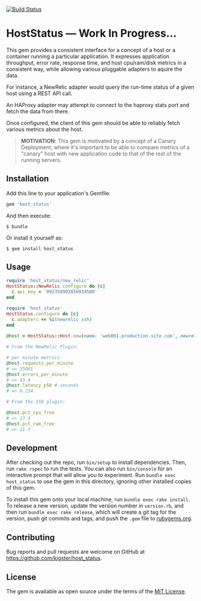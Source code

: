 [![Build Status](https://travis-ci.org/kigster/host_status.svg?branch=master)](https://travis-ci.org/kigster/host_status)

# HostStatus — Work In Progress...

This gem provides a consistent interface for a concept of a host or a container running a particular application. It expresses application throughput, error rate, response time, and host cpu/ram/disk metrics in a consistent way, while allowing various pluggable adapters to aquire the data.

For instance, a NewRelic adapter would query the run-time status of a given host using a REST API call. 

An HAProxy adapter may attempt to connect to the haproxy stats port and fetch the data from there.

Once configured, the client of this gem should be able to reliably fetch various metrics about the host. 

> **MOTIVATION**: This gem is motivated by a concept of a Canary Deployment, where it's important to be able to compare metrics of a "canary" host with new application code to that of the rest of the running servers.


## Installation

Add this line to your application's Gemfile:

```ruby
gem 'host_status'
```

And then execute:

    $ bundle

Or install it yourself as:

    $ gem install host_status

## Usage

```ruby
require 'host_status/new_relic'
HostStatus::NewRelic.configure do |c|
  c.api_key = '092358902850934580'
end

require 'host_status'
HostStatus.configure do |c|
  c.adapters << %i(newrelic ssh)
end
    
@host = HostStatus::Host.new(name: 'web001.production.site.com', newrelic: { host_id: 1235, app_id: 3234 })

# From the NewRelic Plugin:

# per minute metrics
@host.requests_per_minute 
# => 35001
@host.errors_per_minute
# => 43.4
@host.latency_p50 # seconds
# => 0.234 

# From the SSH plugin:

@host.pct_cpu_free
# => 23.4
@host.pct_ram_free
# => 21.3


```   

## Development

After checking out the repo, run `bin/setup` to install dependencies. Then, run `rake rspec` to run the tests. You can also run `bin/console` for an interactive prompt that will allow you to experiment. Run `bundle exec host_status` to use the gem in this directory, ignoring other installed copies of this gem.

To install this gem onto your local machine, run `bundle exec rake install`. To release a new version, 
update the version number in `version.rb`, and then run `bundle exec rake release`, which will create a git tag for the version, push git commits and tags, and push the `.gem` file to [rubygems.org](https://rubygems.org).

## Contributing

Bug reports and pull requests are welcome on GitHub at https://github.com/kigster/host_status.


## License

The gem is available as open source under the terms of the [MIT License](http://opensource.org/licenses/MIT).



